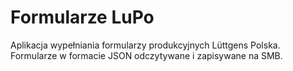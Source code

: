 # Formularze LuPo

Aplikacja wypełniania formularzy produkcyjnych Lüttgens Polska.
Formularze w formacie JSON odczytywane i zapisywane na SMB.


